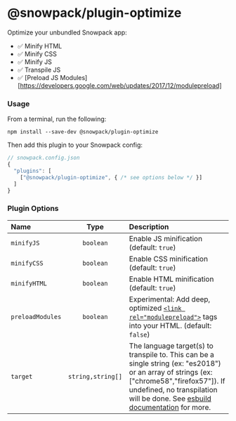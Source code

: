 # @snowpack/plugin-optimize

Optimize your unbundled Snowpack app:

- ✅ Minify HTML
- ✅ Minify CSS
- ✅ Minify JS
- ✅ Transpile JS
- ✅ [Preload JS Modules][https://developers.google.com/web/updates/2017/12/modulepreload]

### Usage

From a terminal, run the following:

```
npm install --save-dev @snowpack/plugin-optimize
```

Then add this plugin to your Snowpack config:

```js
// snowpack.config.json
{
  "plugins": [
    ["@snowpack/plugin-optimize", { /* see options below */ }]
  ]
}
```

### Plugin Options

| Name             |       Type        | Description                                                                                                                                                                                                                                                    |
| :--------------- | :---------------: | :------------------------------------------------------------------------------------------------------------------------------------------------------------------------------------------------------------------------------------------------------------- |
| `minifyJS`       |     `boolean`     | Enable JS minification (default: `true`)                                                                                                                                                                                                                       |
| `minifyCSS`      |     `boolean`     | Enable CSS minification (default: `true`)                                                                                                                                                                                                                      |
| `minifyHTML`     |     `boolean`     | Enable HTML minification (default: `true`)                                                                                                                                                                                                                     |
| `preloadModules` |     `boolean`     | Experimental: Add deep, optimized [`<link rel="modulepreload">`](https://developers.google.com/web/updates/2017/12/modulepreload) tags into your HTML. (default: `false`)                                                                                      |
| `target`         | `string,string[]` | The language target(s) to transpile to. This can be a single string (ex: "es2018") or an array of strings (ex: ["chrome58","firefox57"]). If undefined, no transpilation will be done. See [esbuild documentation](https://github.com/evanw/esbuild) for more. |
